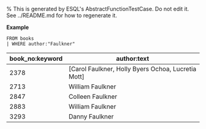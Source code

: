 % This is generated by ESQL's AbstractFunctionTestCase. Do not edit it. See ../README.md for how to regenerate it.

**Example**

```esql
FROM books
| WHERE author:"Faulkner"
```

| book_no:keyword | author:text |
| --- | --- |
| 2378 | [Carol Faulkner, Holly Byers Ochoa, Lucretia Mott] |
| 2713 | William Faulkner |
| 2847 | Colleen Faulkner |
| 2883 | William Faulkner |
| 3293 | Danny Faulkner |


